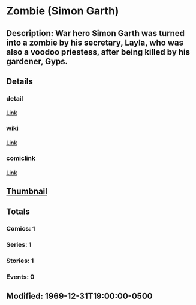 # Zombie (Simon Garth)
## Description: War hero Simon Garth was turned into a zombie by his secretary, Layla, who was also a voodoo priestess, after being killed by his gardener, Gyps.
## Details
### detail
#### [Link](http://marvel.com/characters/2678/zombie?utm_campaign=apiRef&utm_source=225578a89fc76f3d20fbffda5d17a88d)
### wiki
#### [Link](http://marvel.com/universe/Zombie_(Simon_Garth)?utm_campaign=apiRef&utm_source=225578a89fc76f3d20fbffda5d17a88d)
### comiclink
#### [Link](http://marvel.com/comics/characters/1009741/zombie_simon_garth?utm_campaign=apiRef&utm_source=225578a89fc76f3d20fbffda5d17a88d)
## [Thumbnail](http://i.annihil.us/u/prod/marvel/i/mg/6/10/4c003937c9ba4.jpg)
## Totals
### Comics: 1
### Series: 1
### Stories: 1
### Events: 0
## Modified: 1969-12-31T19:00:00-0500